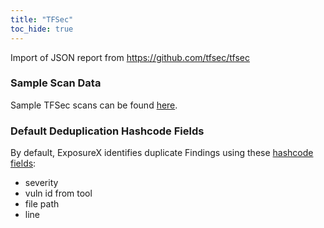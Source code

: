 ```yaml
---
title: "TFSec"
toc_hide: true
---
```

Import of JSON report from <https://github.com/tfsec/tfsec>

### Sample Scan Data
Sample TFSec scans can be found [here](https://github.com/ExposureX/django-ExposureX/tree/master/unittests/scans/tfsec).

### Default Deduplication Hashcode Fields
By default, ExposureX identifies duplicate Findings using these [hashcode fields](https://docs.exposurex.com/en/working_with_findings/finding_deduplication/about_deduplication/):

- severity
- vuln id from tool
- file path
- line
